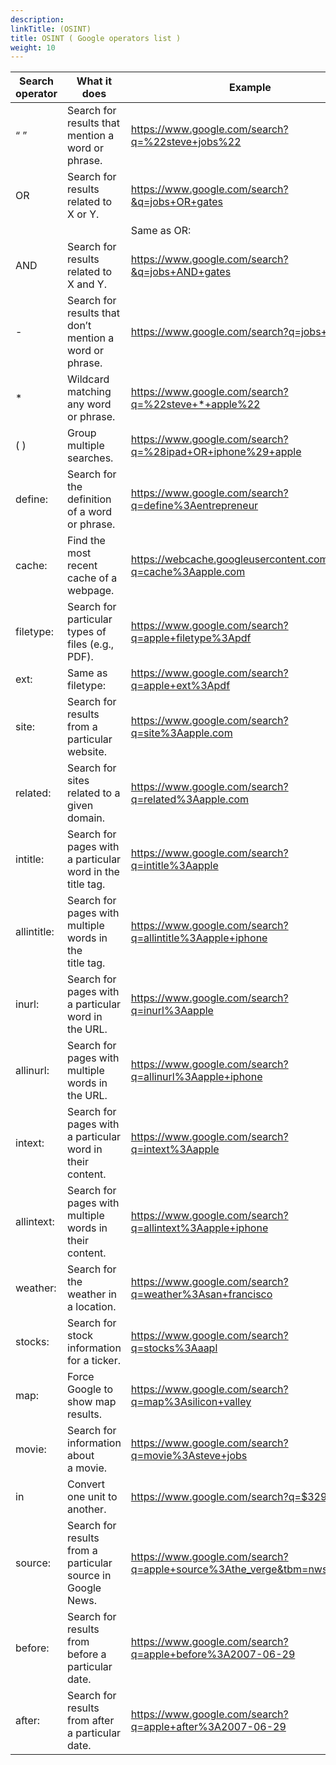 ```yaml
---
description: 
linkTitle: (OSINT)
title: OSINT ( Google operators list )
weight: 10
---
```


| Search operator | What it does | Example |
| --- | --- | --- |
| “ ” | Search for results that mention a word or phrase. | https://www.google.com/search?q=%22steve+jobs%22 |
| OR | Search for results related to X or Y. | https://www.google.com/search?&q=jobs+OR+gates |
| | | Same as OR: | https://www.google.com/search?q=jobs%7Cgates |
| AND | Search for results related to X and Y. | https://www.google.com/search?&q=jobs+AND+gates |
| - | Search for results that don’t mention a word or phrase. | https://www.google.com/search?q=jobs+-apple |
| * | Wildcard matching any word or phrase. | https://www.google.com/search?q=%22steve+*+apple%22 |
| ( ) | Group multiple searches. | https://www.google.com/search?q=%28ipad+OR+iphone%29+apple |
| define: | Search for the definition of a word or phrase. | https://www.google.com/search?q=define%3Aentrepreneur |
| cache: | Find the most recent cache of a webpage. | https://webcache.googleusercontent.com/search?q=cache%3Aapple.com |
| filetype: | Search for particular types of files (e.g., PDF). | https://www.google.com/search?q=apple+filetype%3Apdf |
| ext: | Same as filetype: | https://www.google.com/search?q=apple+ext%3Apdf |
| site: | Search for results from a particular website. | https://www.google.com/search?q=site%3Aapple.com |
| related: | Search for sites related to a given domain. | https://www.google.com/search?q=related%3Aapple.com |
| intitle: | Search for pages with a particular word in the title tag. | https://www.google.com/search?q=intitle%3Aapple |
| allintitle: | Search for pages with multiple words in the title tag. | https://www.google.com/search?q=allintitle%3Aapple+iphone |
| inurl: | Search for pages with a particular word in the URL. | https://www.google.com/search?q=inurl%3Aapple |
| allinurl: | Search for pages with multiple words in the URL. | https://www.google.com/search?q=allinurl%3Aapple+iphone |
| intext: | Search for pages with a particular word in their content. | https://www.google.com/search?q=intext%3Aapple |
| allintext: | Search for pages with multiple words in their content. | https://www.google.com/search?q=allintext%3Aapple+iphone |
| weather: | Search for the weather in a location. | https://www.google.com/search?q=weather%3Asan+francisco |
| stocks: | Search for stock information for a ticker. | https://www.google.com/search?q=stocks%3Aaapl |
| map: | Force Google to show map results. | https://www.google.com/search?q=map%3Asilicon+valley |
| movie: | Search for information about a movie. | https://www.google.com/search?q=movie%3Asteve+jobs |
| in | Convert one unit to another. | https://www.google.com/search?q=$329+in+GBP |
| source: | Search for results from a particular source in Google News. | https://www.google.com/search?q=apple+source%3Athe_verge&tbm=nws |
| before: | Search for results from before a particular date. | https://www.google.com/search?q=apple+before%3A2007-06-29 |
| after: | Search for results from after a particular date. | https://www.google.com/search?q=apple+after%3A2007-06-29 |
